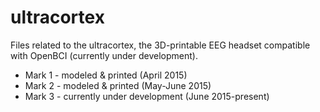 # ultracortex
Files related to the ultracortex, the 3D-printable EEG headset compatible with OpenBCI (currently under development).

* Mark 1 - modeled & printed (April 2015)
* Mark 2 - modeled & printed (May-June 2015)
* Mark 3 - currently under development (June 2015-present)
